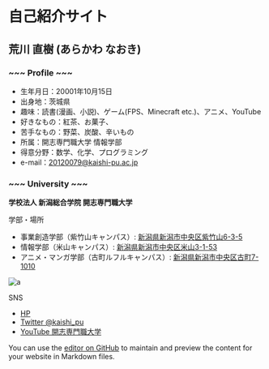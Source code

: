 # 自己紹介サイト

## **荒川 直樹  (あらかわ なおき)**
### ~~~ Profile ~~~
- 生年月日：20001年10月15日
- 出身地：茨城県
- 趣味：読書(漫画、小説)、ゲーム(FPS、Minecraft etc.)、アニメ、YouTube
- 好きなもの：紅茶、お菓子、
- 苦手なもの：野菜、炭酸、辛いもの
- 所属：開志専門職大学 情報学部
- 得意分野：数学、化学、プログラミング
- e-mail：20120079@kaishi-pu.ac.jp


### ~~~ University ~~~
**学校法人 新潟総合学院 開志専門職大学**

学部・場所
- 事業創造学部（紫竹山キャンパス）: [新潟県新潟市中央区紫竹山6-3-5](https://www.google.com/maps/place/開志専門職大学+紫竹山キャンパス/@37.8972699,139.0641602,17z/data=!3m1!4b1!4m5!3m4!1s0x5ff4c975ac09549b:0x3ef6747f69cc7e74!8m2!3d37.8972699!4d139.0663489)
- 情報学部（米山キャンパス）: [新潟県新潟市中央区米山3-1-53](https://www.google.com/maps/place/開志専門職大学+米山キャンパス/@37.9082027,139.0595338,17z/data=!3m1!4b1!4m5!3m4!1s0x5ff4c90103472417:0x3d0e6e934f1dd9f8!8m2!3d37.9082027!4d139.0617225)
- アニメ・マンガ学部（古町ルフルキャンパス）: [新潟県新潟市中央区古町7-1010](https://www.google.com/maps/place/開志専門職大学+古町ルフルキャンパス/@37.9229165,139.0454626,15z/data=!4m5!3m4!1s0x0:0xe443a08c19587fa7!8m2!3d37.9229165!4d139.0454626)
  
![a](https://kaishi-pu.ac.jp/wp/wp-content/themes/kaishi/assets/images/campus/renew21/map-1.png?ver=2)


SNS
- [HP](https://kaishi-pu.ac.jp)
- [Twitter  @kaishi_pu](https://twitter.com/kaishi_pu?ref_src=twsrc%5Egoogle%7Ctwcamp%5Eserp%7Ctwgr%5Eauthor)
- [YouTube  開志専門職大学](https://www.youtube.com/channel/UCRGOmJoKbzqb1Qzb-QiV12A)



You can use the [editor on GitHub](https://github.com/Alice-Kisaragi/api-practice2/edit/main/README.md) to maintain and preview the content for your website in Markdown files.
